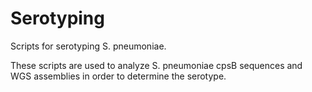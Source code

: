# Serotyping
Scripts for serotyping S. pneumoniae.

These scripts are used to analyze S. pneumoniae cpsB sequences and WGS assemblies in order to determine the serotype.
